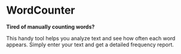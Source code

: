 # WordCounter

**Tired of manually counting words?**

This handy tool helps you analyze text and see how often each word appears. 
Simply enter your text and get a detailed frequency report.
